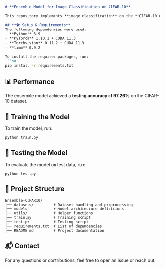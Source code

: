 ```md
# **Ensemble Model for Image Classification on CIFAR-10**  

This repository implements **image classification** on the **CIFAR-10 dataset** using an **ensemble of ResNet18 models**. The model is built with **PyTorch** and leverages **timm** for efficient training.  

## **🛠️ Setup & Requirements**  
The following dependencies were used:  
- **Python** 3.9  
- **PyTorch** 1.10.1 + CUDA 11.3  
- **Torchvision** 0.11.2 + CUDA 11.3  
- **timm** 0.9.2  

To install the required packages, run:  
```sh
pip install -r requirements.txt
```  

## **📊 Performance**  
The ensemble model achieved a **testing accuracy of 97.26%** on the CIFAR-10 dataset.  

## **🚀 Training the Model**  
To train the model, run:  
```sh
python train.py
```  

## **🎯 Testing the Model**  
To evaluate the model on test data, run:  
```sh
python test.py
```  

## **📂 Project Structure**  
```
Ensemble-CIFAR10/
│── datasets/         # Dataset handling and preprocessing
│── models/           # Model architecture definitions
│── utils/            # Helper functions
│── train.py          # Training script
│── test.py           # Testing script
│── requirements.txt  # List of dependencies
│── README.md         # Project documentation
```  

## **📬 Contact**  
For any questions or contributions, feel free to open an issue or reach out.  

```

